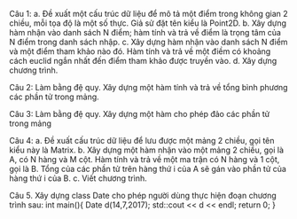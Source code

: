 Câu 1:
a. Đề xuất một cấu trúc dữ liệu để mô tả một điểm trong không gian 2 chiều, mỗi tọa độ là một số thực. Giả sử đặt tên kiểu là Point2D.
b. Xây dựng hàm nhận vào danh sách N điểm; hàm tính và trả về điểm là trọng tâm của N điểm trong danh sách nhập.
c. Xây dựng hàm nhận vào danh sách N điểm và một điểm tham khảo nào đó. Hàm tính và trả về một điềm có khoảng cách euclid ngắn nhất đến điểm tham khảo được truyền vào.
d. Xây dựng chương trình.

Câu 2: Làm bằng đệ quy.
Xây dựng một hàm tính và trả về tổng bình phương các phần tử trong mảng.

Câu 3: Làm bằng đệ quy.
Xây dựng một hàm cho phép đảo các phần tử trong mảng

Câu 4:
a. Đề xuất cấu trúc dữ liệu để lưu được một mảng 2 chiều, gọi tên kiểu này là Matrix.
b. Xây dựng một hàm nhận vào một mảng 2 chiều, gọi là A, có N hàng và M cột. Hàm tính và trả về một ma trận có N hàng và 1 cột, gọi là B. Tổng của các phần tử trên hàng thứ i của A sẽ gán vào phần tử của hàng thứ i của B.
c. Viết chương trình.

Câu 5.
Xây dựng class Date cho phép người dùng thực hiện đoạn chương trình sau:
int main(){
	Date d(14,7,2017);
	std::cout << d << endl;
	return 0;
}


